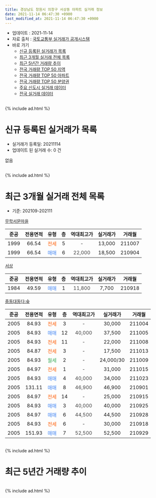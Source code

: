 ```yaml
---
title: 경상남도 창원시 의창구 서상동 아파트 실거래 정보
date: 2021-11-14 06:47:30 +0900
last_modified_at: 2021-11-14 06:47:30 +0900
---
```


* 업데이트 : 2021-11-14
* 자료 출처 : [국토교통부 실거래가 공개시스템](http://rt.molit.go.kr)
* 바로 가기
    * [신규 등록된 실거래가 목록](#신규-등록된-실거래가-목록)
    * [최근 3개월 실거래 전체 목록](#최근-3개월-실거래-전체-목록)
    * [최근 5년간 거래량 추이](#최근-5년간-거래량-추이)
    * [전국 거래량 TOP 50 지역](https://inasie.github.io/apt-trade-info/최근-3개월-전국에서-가장-거래가-많이-발생한-지역)
    * [전국 거래량 TOP 50 아파트](https://inasie.github.io/apt-trade-info/최근-3개월-전국에서-가장-거래가-많이-발생한-아파트)
    * [전국 거래량 TOP 50 분양권](https://inasie.github.io/apt-trade-info/최근-3개월-전국에서-가장-거래가-많이-발생한-분양권)
    * [주요 신도시 실거래 데이터](https://inasie.github.io/apt-trade-info/주요-신도시)
    * [전국 실거래 데이터](https://inasie.github.io/apt-trade-info/전국)
<br>
{% include ad.html %}
<br>

# 신규 등록된 실거래가 목록
* 실거래가 등록일: 20211114
* 업데이트 된 실거래 수: 0 건

없음

<br>
{% include ad.html %}
<br>

# 최근 3개월 실거래 전체 목록
* 기준: 202109-202111


[무학서문마을](https://search.naver.com/search.naver?query=%EA%B2%BD%EC%83%81%EB%82%A8%EB%8F%84+%EC%B0%BD%EC%9B%90%EC%8B%9C+%EC%9D%98%EC%B0%BD%EA%B5%AC+%EC%84%9C%EC%83%81%EB%8F%99+%EB%AC%B4%ED%95%99%EC%84%9C%EB%AC%B8%EB%A7%88%EC%9D%84)

|준공|전용면적|유형|층|역대최고가|실거래가|거래월|
|:---:|:---:|:---:|:---:|:---:|:---:|:---:|
|1999|66.54|<span style="color:#ff5a00">전세</span>|5|<span style="color:#444444">-</span>|13,000|211007|
|1999|66.54|<span style="color:#4285f3">매매</span>|6|<span style="color:#444444">22,000</span>|18,500|210904|

[서상](https://search.naver.com/search.naver?query=%EA%B2%BD%EC%83%81%EB%82%A8%EB%8F%84+%EC%B0%BD%EC%9B%90%EC%8B%9C+%EC%9D%98%EC%B0%BD%EA%B5%AC+%EC%84%9C%EC%83%81%EB%8F%99+%EC%84%9C%EC%83%81)

|준공|전용면적|유형|층|역대최고가|실거래가|거래월|
|:---:|:---:|:---:|:---:|:---:|:---:|:---:|
|1984|49.59|<span style="color:#4285f3">매매</span>|1|<span style="color:#444444">11,800</span>|7,700|210918|

[중동대동다:숲](https://search.naver.com/search.naver?query=%EA%B2%BD%EC%83%81%EB%82%A8%EB%8F%84+%EC%B0%BD%EC%9B%90%EC%8B%9C+%EC%9D%98%EC%B0%BD%EA%B5%AC+%EC%84%9C%EC%83%81%EB%8F%99+%EC%A4%91%EB%8F%99%EB%8C%80%EB%8F%99%EB%8B%A4%3A%EC%88%B2)

|준공|전용면적|유형|층|역대최고가|실거래가|거래월|
|:---:|:---:|:---:|:---:|:---:|:---:|:---:|
|2005|84.93|<span style="color:#ff5a00">전세</span>|3|<span style="color:#444444">-</span>|30,000|211004|
|2005|84.93|<span style="color:#4285f3">매매</span>|12|<span style="color:#444444">40,000</span>|37,500|211005|
|2005|84.93|<span style="color:#ff5a00">전세</span>|11|<span style="color:#444444">-</span>|22,000|211008|
|2005|84.87|<span style="color:#ff5a00">전세</span>|3|<span style="color:#444444">-</span>|17,500|211013|
|2005|84.93|<span style="color:#34a853">월세</span>|2|<span style="color:#444444">-</span>|24,000/30|211009|
|2005|84.97|<span style="color:#ff5a00">전세</span>|1|<span style="color:#444444">-</span>|31,000|211015|
|2005|84.93|<span style="color:#4285f3">매매</span>|4|<span style="color:#444444">40,000</span>|34,000|211023|
|2005|131.11|<span style="color:#4285f3">매매</span>|8|<span style="color:#444444">46,900</span>|46,900|210901|
|2005|84.97|<span style="color:#ff5a00">전세</span>|14|<span style="color:#444444">-</span>|25,000|210915|
|2005|84.93|<span style="color:#4285f3">매매</span>|3|<span style="color:#444444">40,000</span>|40,000|210925|
|2005|84.97|<span style="color:#4285f3">매매</span>|6|<span style="color:#444444">44,500</span>|44,500|210928|
|2005|84.93|<span style="color:#ff5a00">전세</span>|6|<span style="color:#444444">-</span>|30,000|210918|
|2005|151.93|<span style="color:#4285f3">매매</span>|7|<span style="color:#444444">52,500</span>|52,500|210929|


<br>
{% include ad.html %}
<br>

# 최근 5년간 거래량 추이


<div style="width:100%;">
    <canvas id="deal_progress" height="200"></canvas>
</div>

<script>
new Chart(document.getElementById("deal_progress"), {
    type: 'line',
    data: {
        labels: ['201611','201612','201701','201702','201703','201704','201705','201706','201707','201708','201709','201710','201711','201712','201801','201802','201803','201804','201805','201806','201807','201808','201809','201810','201811','201812','201901','201902','201903','201904','201905','201906','201907','201908','201909','201910','201911','201912','202001','202002','202003','202004','202005','202006','202007','202008','202009','202010','202011','202012','202101','202102','202103','202104','202105','202106','202107','202108','202109','202110','202111'],
        datasets: [{
            label: '매매',
            pointRadius: 1,
            data: [2, 3, 0, 4, 5, 2, 4, 2, 2, 2, 3, 2, 3, 1, 1, 1, 1, 2, 1, 2, 0, 1, 2, 0, 0, 0, 0, 2, 2, 1, 4, 2, 3, 2, 4, 6, 11, 9, 1, 6, 2, 4, 1, 2, 12, 5, 6, 6, 14, 10, 2, 5, 2, 8, 9, 5, 3, 6, 6, 2, 0],
            borderColor: "rgba(255, 201, 14, 1)",
            backgroundColor: "rgba(255, 201, 14, 0.5)",
            fill: false,
            lineTension: 0
        },{
            label: '전월세',
            pointRadius: 1,
            data: [1, 4, 3, 1, 5, 1, 2, 3, 6, 2, 2, 0, 0, 4, 3, 6, 5, 4, 4, 3, 2, 4, 3, 2, 1, 4, 0, 2, 5, 7, 3, 5, 7, 4, 2, 4, 6, 3, 7, 7, 2, 4, 6, 7, 2, 2, 0, 1, 2, 4, 4, 2, 2, 10, 14, 4, 3, 2, 2, 6, 0],
            borderColor: "rgba(0, 141, 185, 1)",
            backgroundColor: "rgba(0, 141, 185, 0.5)",
            fill: false,
            lineTension: 0
        }
        ]
    },
    options: {
        responsive: true,
        title: {
            display: false
        },
        tooltips: {
            mode: 'index',
            intersect: false
        },
        hover: {
            mode: 'nearest',
            intersect: true
        },
        scales: {
            xAxes: [{
                display: true,
                scaleLabel: {
                    display: true,
                    labelString: '년/월'
                }
            }],
            yAxes: [{
                display: true,
                ticks: {
                    suggestedMin: 0,
                },
                scaleLabel: {
                    display: true,
                    labelString: '실거래 수'
                }
            }]
        }
    }
});

</script>


<br>
{% include ad.html %}
<br>


